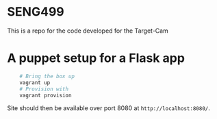 # SENG499
This is a repo for the code developed for the Target-Cam


A puppet setup for a Flask app
==============================================================================

```bash
    # Bring the box up
    vagrant up
    # Provision with
    vagrant provision
```

Site should then be available over port 8080 at `http://localhost:8080/`.
